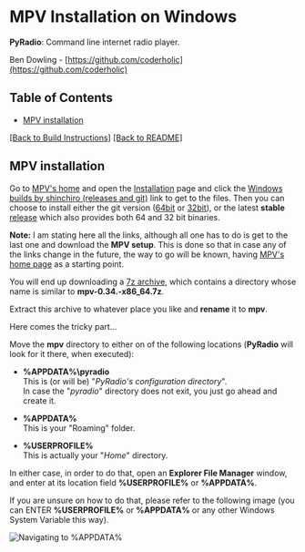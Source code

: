 # MPV Installation on Windows

**PyRadio**: Command line internet radio player.

Ben Dowling - [https://github.com/coderholic](https://github.com/coderholic)

## Table of Contents

<!-- vim-markdown-toc Marked -->

* [MPV installation](#mpv-installation)

<!-- vim-markdown-toc -->

[[Back to Build Instructions]](windows.md) [[Back to README]](README.md)

## MPV installation

Go to [MPV's home](http://mpv.io) and open the [Installation](https://mpv.io/installation) page and click the [Windows builds by shinchiro (releases and git)](https://sourceforge.net/projects/mpv-player-windows/files) link to get to the files. Then you can choose to install either the git version ([64bit](https://sourceforge.net/projects/mpv-player-windows/files/64bit/) or [32bit](https://sourceforge.net/projects/mpv-player-windows/files/32bit/)), or the latest **stable** [release](https://sourceforge.net/projects/mpv-player-windows/files/release/) which also provides both 64 and 32 bit binaries.

**Note:** I am stating here all the links, although all one has to do is get to the last one and download the **MPV setup**. This is done so that in case any of the links change in the future, the way to go will be known, having [MPV's home page](https://mpv.io) as a starting point.

You will end up downloading a [7z archive](https://www.7-zip.org/), which contains a directory whose name is similar to **mpv-0.34.-x86_64.7z**.

Extract this archive to whatever place you like and **rename** it to **mpv**.

Here comes the tricky part...


Move the **mpv** directory to either on of the following locations (**PyRadio** will look for it there, when executed):

- **%APPDATA%\\pyradio** \
This is (or will be) "*PyRadio's configuration directory*". \
In case the "*pyradio*" directory does not exit, you just go ahead and create it.

- **%APPDATA%** \
This is your "Roaming" folder.

- **%USERPROFILE%** \
This is actually your "*Home*" directory.


In either case, in order to do that, open an **Explorer File Manager** window, and enter at its location field **%USERPROFILE%** or **%APPDATA%**.

If you are unsure on how to do that, please refer to the following image (you can ENTER **%USERPROFILE%** or **%APPDATA%** or any other Windows System Variable this way).

![Navigating to %APPDATA%](https://members.hellug.gr/sng/pyradio/appdata.jpg)

